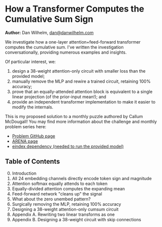 # How a Transformer Computes the Cumulative Sum Sign
**Author:** Dan Wilhelm, dan@danwilhelm.com

We investigate how a one-layer attention+feed-forward transformer computes the cumulative sum. I've written the investigation conversationally, providing numerous examples and insights.

Of particular interest, we:
1. design a 38-weight attention-only circuit with smaller loss than the provided model;
2. manually remove the MLP and rewire a trained circuit, retaining 100% accuracy;
3. prove that an equally-attended attention block is equivalent to a single linear projection (of the prior-input mean!); and
4. provide an independent transformer implementation to make it easier to modify the internals.


This is my proposed solution to a monthly puzzle authored by Callum McDougall! You may find more information about the challenge and monthly problem series here:
- [Problem GitHub page](https://github.com/callummcdougall/ARENA_2.0/tree/main/chapter1_transformers/exercises/monthly_algorithmic_problems/november23_cumsum)
- [ARENA page](https://arena-ch1-transformers.streamlit.app/Monthly_Algorithmic_Problems)
- [eindex dependency (needed to run the provided model)](https://github.com/callummcdougall/eindex/tree/main)


## Table of Contents
0. Introduction
1. All 24 embedding channels directly encode token sign and magnitude
2. Attention softmax equally attends to each token
3. Equally-divided attention computes the expanding mean
4. Feed-forward network "cleans up" the signal
5. What about the zero unembed pattern?
6. Surgically removing the MLP, retaining 100% accuracy
7. Designing a 38-weight attention-only cumsum circuit
8. Appendix A. Rewriting two linear transforms as one
9. Appendix B. Designing a 38-weight circuit with skip connections
